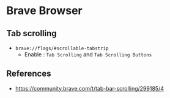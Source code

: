 # Brave Browser

## Tab scrolling

- `brave://flags/#scrollable-tabstrip`
    - Enable : `Tab Scrolling` and `Tab Scrolling Buttons`

## References
- https://community.brave.com/t/tab-bar-scrolling/299185/4